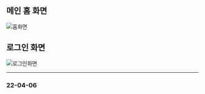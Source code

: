 
## 메인 홈 화면
![홈화면](https://user-images.githubusercontent.com/101045853/161999617-34b30811-fcc1-43e7-b113-a41be4d136f2.JPG)

## 로그인 화면
![로그인화면](https://user-images.githubusercontent.com/101045853/161999632-a22dd40b-c04c-4a3e-b1c5-f4987ea7b3d0.JPG)

---
### 22-04-06
